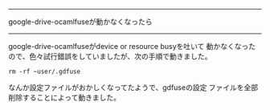 


**************************************************


google-drive-ocamlfuseが動かなくなったら


**************************************************


google-drive-ocamlfuseがdevice or resource busyを吐いて
動かなくなったので、色々試行錯誤をしていましたが、次の手順で動きました。

```
rm -rf ~user/.gdfuse
```
なんか設定ファイルがおかしくなってたようで、gdfuseの設定
ファイルを全部削除することによって動きました。
